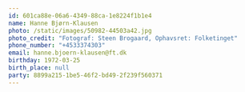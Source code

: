 ```yaml
---
id: 601ca88e-06a6-4349-88ca-1e8224f1b1e4
name: Hanne Bjørn-Klausen
photo: /static/images/50982-44503a42.jpg
photo_credit: "Fotograf: Steen Brogaard, Ophavsret: Folketinget"
phone_number: "+4533374303"
email: hanne.bjoern-klausen@ft.dk
birthday: 1972-03-25
birth_place: null
party: 8899a215-1be5-46f2-bd49-2f239f560371
---
```

